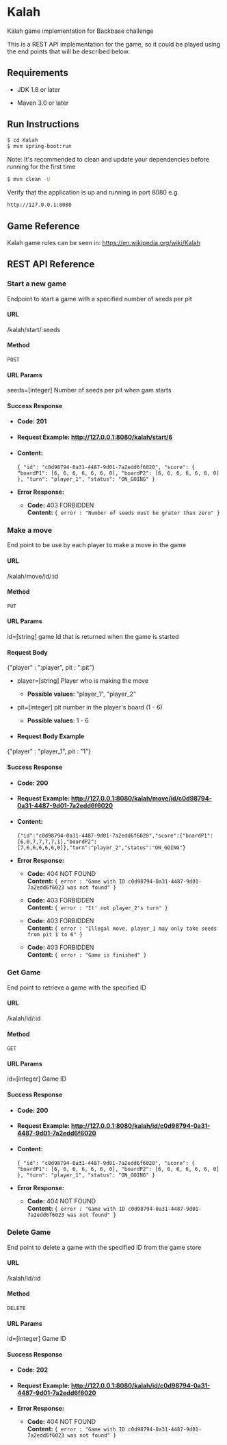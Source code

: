 # Kalah
Kalah game implementation for Backbase challenge

This is a REST API implementation for the game, so it could be played using the end points that will be described below.


## Requirements

* JDK 1.8 or later

* Maven 3.0 or later


## Run Instructions

```sh
$ cd Kalah
$ mvn spring-boot:run
```

Note: It's recommended to clean and update your dependencies before running for the first time

```sh
$ mvn clean -U
```

Verify that the application is up and running in port 8080 e.g.
```sh
http://127.0.0.1:8080
```

## Game Reference
Kalah game rules can be seen in: https://en.wikipedia.org/wiki/Kalah

## REST API Reference


### Start a new game
Endpoint to start a game with a specified number of seeds per pit

#### URL

/kalah/start/:seeds

#### Method

`POST`

#### URL Params

seeds=[integer] Number of seeds per pit when gam starts

#### Success Response

* #### Code: 201

* #### Request Example: http://127.0.0.1:8080/kalah/start/6

* #### Content: 
  `{
    "id": "c0d98794-0a31-4487-9d01-7a2edd6f6020",
      "score": {
          "boardP1": [6, 6, 6, 6, 6, 6, 0],
          "boardP2": [6, 6, 6, 6, 6, 6, 0]
      },
      "turn": "player_1",
      "status": "ON_GOING"
    }`
    
* **Error Response:**

  * **Code:** 403 FORBIDDEN <br />
    **Content:** `{ error : "Number of seeds must be grater than zero" }`

### Make a move
End point to be use by each player to make a move in the game

#### URL

/kalah/move/id/:id

#### Method

`PUT`

#### URL Params

id=[string] game Id that is returned when the game is started

#### Request Body

{"player" : ":player", pit : ":pit"}

* player=[string] Player who is making the move
  * **Possible values**: "player_1", "player_2"
* pit=[integer] pit number in the player's board (1 - 6)
  * **Possible values**: 1 - 6

* #### Request Body Example

{"player" : "player_1", pit : "1"}


#### Success Response

* #### Code: 200

* #### Request Example: http://127.0.0.1:8080/kalah/move/id/c0d98794-0a31-4487-9d01-7a2edd6f6020


* #### Content: 
  `{"id":"c0d98794-0a31-4487-9d01-7a2edd6f6020","score":{"boardP1":[6,0,7,7,7,7,1],"boardP2":[7,6,6,6,6,6,0]},"turn":"player_2","status":"ON_GOING"}`
    
* **Error Response:**

  * **Code:** 404 NOT FOUND <br />
    **Content:** `{ error : "Game with ID c0d98794-0a31-4487-9d01-7a2edd6f6023 was not found" }`

  * **Code:** 403 FORBIDDEN <br />
    **Content:** `{ error : "It' not player_2's turn" }`
    
  * **Code:** 403 FORBIDDEN <br />
    **Content:** `{ error : "Illegal move, player_1 may only take seeds from pit 1 to 6" }`
    
  * **Code:** 403 FORBIDDEN <br />
    **Content:** `{ error : "Game is finished" }`
   

### Get Game
End point to retrieve a game with the specified ID

#### URL

/kalah/id/:id

#### Method

`GET`

#### URL Params

id=[integer] Game ID

#### Success Response

* #### Code: 200

* #### Request Example: http://127.0.0.1:8080/kalah/id/c0d98794-0a31-4487-9d01-7a2edd6f6020

* #### Content: 
  `{
    "id": "c0d98794-0a31-4487-9d01-7a2edd6f6020",
      "score": {
          "boardP1": [6, 6, 6, 6, 6, 6, 0],
          "boardP2": [6, 6, 6, 6, 6, 6, 0]
      },
      "turn": "player_1",
      "status": "ON_GOING"
    }`
    
* **Error Response:**

  * **Code:** 404 NOT FOUND <br />
    **Content:** `{ error : "Game with ID c0d98794-0a31-4487-9d01-7a2edd6f6023 was not found" }`
 
### Delete Game
End point to delete a game with the specified ID from the game store
#### URL

/kalah/id/:id

#### Method

`DELETE`

#### URL Params

id=[integer] Game ID

#### Success Response

* #### Code: 202

* #### Request Example: http://127.0.0.1:8080/kalah/id/c0d98794-0a31-4487-9d01-7a2edd6f6020

* **Error Response:**

  * **Code:** 404 NOT FOUND <br />
    **Content:** `{ error : "Game with ID c0d98794-0a31-4487-9d01-7a2edd6f6023 was not found" }`

